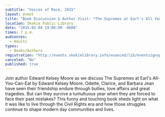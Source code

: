 ```yaml
---
subtitle: "Voices of Race, 2015"
layout: event
title: "Book Discussion & Author Visit: *The Supremes at Earl's All You Can Eat*"
location: Skokie Public Library
date: "2015-02-04 19:00:00 -0600"
times: 7 p.m.
audiences: 
  - Adults
types: 
  - Books/Authors
registration: "http://events.skokielibrary.info/evanced/lib/eventsignup.asp?ID=21099"
canceled: "No"
published: true
---
```


Join author Edward Kelsey Moore as we discuss The Supremes at Earl's All-You-Can-Eat by Edward Kelsey Moore. Odette, Clarice, and Barbara Jean have seen their friendship endure through bullies, love affairs and great tragedies. But can they survive a tumultuous year when they are forced to face their past mistakes? This funny and touching book sheds light on what it was like to live through the Civil Rights era and how those struggles continue to shape modern day communities and lives.